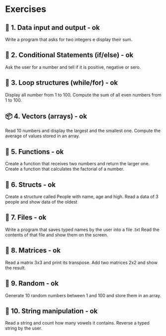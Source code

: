 # Exercises

## 🧮 1. Data input and output - ok

Write a program that asks for two integers e display their sum.

## 🔄 2. Conditional Statements (if/else) - ok

Ask the user for a number and tell if it is positive, negative or sero.

## 🔁 3. Loop structures (while/for) - ok

Display all number from 1 to 100.
Compute the sum of all even numbers from 1 to 100.

## 📦 4. Vectors (arrays) - ok

Read 10 numbers and display the largest and the smallest one.
Compute the average of values stored in an array.

## 🧮 5. Functions - ok

Create a function that receives two numbers and return the larger one.
Create a function that calculates the factorial of a number.

## 🧾 6. Structs - ok

Create a structure called People with name, age and high.
Read a data of 3 people and show data of the oldest

## 📁 7. Files - ok

Write a program that saves typed names by the user into a file .txt
Read the contents of that file and show them on the screen.

## 🧮 8. Matrices - ok

Read a matrix 3x3 and print its transpose.
Add two matrices 2x2 and show the result.

## 🎲 9. Random - ok

Generate 10 random numbers between 1 and 100 and store them in an array.

## 🧹 10. String manipulation - ok

Read a string and count how many vowels it contains.
Reverse a typed string by the user.


